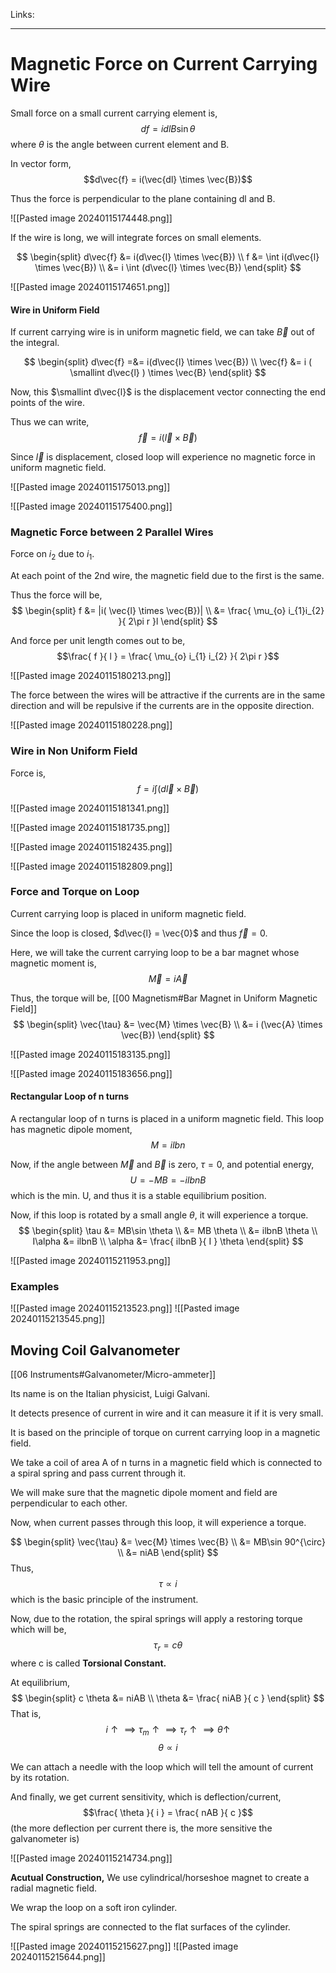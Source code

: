 Links: 
___
# Magnetic Force on Current Carrying Wire

Small force on a small current carrying element is,
$$df = idlB\sin \theta$$
where $\theta$ is the angle between current element and B.

In vector form,
$$d\vec{f} = i(\vec{dl} \times \vec{B})$$

Thus the force is perpendicular to the plane containing dl and B. 

![[Pasted image 20240115174448.png]]

If the wire is long, we will integrate forces on small elements. 

$$
\begin{split}
d\vec{f} &= i(d\vec{l} \times \vec{B}) \\
f &= \int i(d\vec{l} \times \vec{B}) \\
&= i \int (d\vec{l} \times \vec{B})  
\end{split}
$$

![[Pasted image 20240115174651.png]]

#### Wire in Uniform Field 
If current carrying wire is in uniform magnetic field, we can take $\vec{B}$ out of the integral. 

$$
\begin{split}
d\vec{f} =&= i(d\vec{l} \times \vec{B}) \\
\vec{f} &= i ( \smallint d\vec{l} ) \times \vec{B}
\end{split}
$$

Now, this $\smallint d\vec{l}$ is the displacement vector connecting the end points of the wire. 

Thus we can write,
$$\vec{f} = i (\vec{l} \times \vec{B})$$

Since $\vec{l}$ is displacement, closed loop will experience no magnetic force in uniform magnetic field. 

![[Pasted image 20240115175013.png]]

![[Pasted image 20240115175400.png]]

### Magnetic Force between 2 Parallel Wires
Force on $i_{2}$ due to $i_{1}$. 

At each point of the 2nd wire, the magnetic field due to the first is the same. 

Thus the force will be,
$$
\begin{split}
f &= |i( \vec{l} \times \vec{B})| \\
&= \frac{ \mu_{o} i_{1}i_{2} }{ 2\pi r }l
\end{split}
$$

And force per unit length comes out to be,
$$\frac{ f }{ l } = \frac{ \mu_{o} i_{1} i_{2} }{ 2\pi r }$$

![[Pasted image 20240115180213.png]]

The force between the wires will be attractive if the currents are in the same direction and will be repulsive if the currents are in the opposite direction. 

![[Pasted image 20240115180228.png]]

### Wire in Non Uniform Field
Force is,
$$f = i \int (d\vec{l} \times \vec{B})$$

![[Pasted image 20240115181341.png]]

![[Pasted image 20240115181735.png]]

![[Pasted image 20240115182435.png]]

![[Pasted image 20240115182809.png]]

### Force and Torque on Loop 
Current carrying loop is placed in uniform magnetic field.

Since the loop is closed, $d\vec{l} = \vec{0}$ and thus $\vec{f} = 0$. 

Here, we will take the current carrying loop to be a bar magnet whose magnetic moment is,
$$\vec{M} = i \vec{A}$$

Thus, the torque will be, [[00 Magnetism#Bar Magnet in Uniform Magnetic Field]]
$$
\begin{split}
\vec{\tau} &= \vec{M} \times \vec{B} \\
&= i (\vec{A} \times \vec{B})
\end{split}
$$

![[Pasted image 20240115183135.png]]

![[Pasted image 20240115183656.png]] 

#### Rectangular Loop of n turns
A rectangular loop of n turns is placed in a uniform magnetic field. 
This loop has magnetic dipole moment,
$$M = ilbn$$

Now, if the angle between $\vec{M}$ and $\vec{B}$ is zero, $\tau = 0$, and potential energy, 
$$U = -MB = -ilbnB$$
which is the min. U, and thus it is a stable equilibrium position. 

Now, if this loop is rotated by a small angle $\theta$, it will experience a torque.
$$
\begin{split}
\tau &= MB\sin \theta \\
&= MB \theta \\
&= ilbnB \theta \\
I\alpha &= ilbnB \\
\alpha &= \frac{ ilbnB }{ I } \theta 
\end{split}
$$

![[Pasted image 20240115211953.png]]

### Examples
![[Pasted image 20240115213523.png]]
![[Pasted image 20240115213545.png]]

## Moving Coil Galvanometer
[[06 Instruments#Galvanometer/Micro-ammeter]]

Its name is on the Italian physicist, Luigi Galvani. 

It detects presence of current in wire and it can measure it if it is very small. 

It is based on the principle of torque on current carrying loop in a magnetic field. 

We take a coil of area A of n turns in a magnetic field which is connected to a spiral spring and pass current through it.

We will make sure that the magnetic dipole moment and field are perpendicular to each other. 

Now, when current passes through this loop, it will experience a torque.

$$
\begin{split}
\vec{\tau} &= \vec{M} \times \vec{B} \\
&= MB\sin 90^{\circ} \\
&= niAB 
\end{split}
$$
Thus,
$$\tau \propto i$$
which is the basic principle of the instrument. 

Now, due to the rotation, the spiral springs will apply a restoring torque which will be, 
$$\tau_{r} = c \theta$$
where c is called **Torsional Constant.**

At equilibrium,
$$
\begin{split}
c \theta &= niAB \\
\theta &= \frac{ niAB }{ c }
\end{split}
$$
That is,
$$i \uparrow \implies \tau_{m} \uparrow \implies \tau_{r} \uparrow \implies \theta \uparrow$$
$$\theta \propto i$$

We can attach a needle with the loop which will tell the amount of current by its rotation. 

And finally, we get current sensitivity, which is deflection/current,
$$\frac{ \theta }{ i } = \frac{ nAB }{ c }$$
(the more deflection per current there is, the more sensitive the galvanometer is)

![[Pasted image 20240115214734.png]]


**Acutual Construction,**
We use cylindrical/horseshoe magnet to create a radial magnetic field. 

We wrap the loop on a soft iron cylinder. 

The spiral springs are connected to the flat surfaces of the cylinder. 

![[Pasted image 20240115215627.png]]
![[Pasted image 20240115215644.png]]



